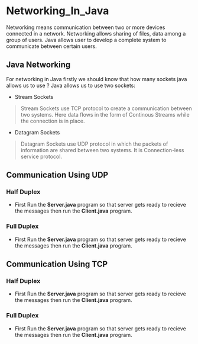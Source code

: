 # Networking_In_Java
Networking means communication between two or more devices connected in a network. Networking allows sharing of files, data among a group
of users. Java allows user to develop a complete system to communicate between certain users.


## Java Networking
 For networking in Java firstly we should know that how many sockets java allows us to use ? Java allows us to use two sockets:
 - Stream Sockets
 > Stream Sockets use TCP protocol to create a communication between two systems. Here data flows in the form of Continous Streams while the connection is in place.
 
 - Datagram Sockets
 > Datagram Sockets use UDP protocol in which the packets of information are shared between two systems. It is Connection-less service protocol.

 
 ## Communication Using UDP
 
 ### Half Duplex
 - First Run the **Server.java** program so that server gets ready to recieve the messages then run the **Client.java** program.
     
 ### Full Duplex
- First Run the **Server.java** program so that server gets ready to recieve the messages then run the **Client.java** program.


 ## Communication Using TCP
 
 ### Half Duplex
 - First Run the **Server.java** program so that server gets ready to recieve the messages then run the **Client.java** program.
 
     
 ### Full Duplex
 - First Run the **Server.java** program so that server gets ready to recieve the messages then run the **Client.java** program.

 
